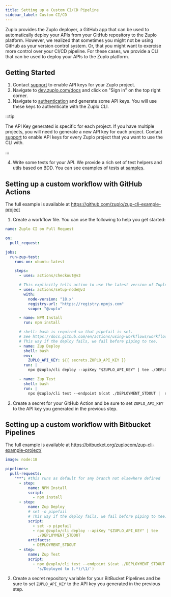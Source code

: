 ```yaml
---
title: Setting up a Custom CI/CD Pipeline
sidebar_label: Custom CI/CD
---
```


Zuplo provides the Zuplo deployer, a GitHub app that can be used to automatically deploy your APIs from your GitHub repository to the Zuplo platform. However, we realized that sometimes you might not be using GitHub as your version control system. Or, that you might want to exercise more control over your CI/CD pipeline. For these cases, we provide a CLI that can be used to deploy your APIs to the Zuplo platform.

## Getting Started

1. Contact [support](mailto:support@zuplo.com) to enable API keys for your Zuplo project.
2. Navigate to [dev.zuplo.com/docs](https://dev.zuplo.com/docs) and click on "Sign in" on the top right corner.
3. Navigate to [authentication](https://dev.zuplo.com/docs/v1/#authentication) and generate some API keys. You will use these keys to authenticate with the Zuplo CLI.

:::tip

The API Key generated is specific for each project. If you have multiple projects, you will need to generate a new API key for each project. Contact [support](mailto:support@zuplo.com) to enable API keys for every Zuplo project that you want to use the CLI with.

:::

4. Write some tests for your API. We provide a rich set of test helpers and utils based on BDD. You can see examples of tests at [samples](https://github.com/zuplo/zup-cli-example-project/tree/main/tests).

## Setting up a custom workflow with GitHub Actions

The full example is available at https://github.com/zuplo/zup-cli-example-project

1. Create a workflow file. You can use the following to help you get started:

```yaml title="/.github/workflows/main.yaml"
name: Zuplo CI on Pull Request

on:
  pull_request:

jobs:
  run-zup-test:
    runs-on: ubuntu-latest

    steps:
      - uses: actions/checkout@v3

      # This explicitly tells action to use the latest version of Zuplo from the public NPM registry
      - uses: actions/setup-node@v3
        with:
          node-version: "18.x"
          registry-url: "https://registry.npmjs.com"
          scope: "@zuplo"

      - name: NPM Install
        run: npm install

      # shell: bash is required so that pipefail is set.
      # See https://docs.github.com/en/actions/using-workflows/workflow-syntax-for-github-actions#exit-codes-and-error-action-preference
      # This way if the deploy fails, we fail before piping to tee.
      - name: Zup Deploy
        shell: bash
        env:
          ZUPLO_API_KEY: ${{ secrets.ZUPLO_API_KEY }}
        run: |
          npx @zuplo/cli deploy --apiKey "$ZUPLO_API_KEY" | tee ./DEPLOYMENT_STDOUT

      - name: Zup Test
        shell: bash
        run: |
          npx @zuplo/cli test --endpoint $(cat ./DEPLOYMENT_STDOUT |  sed -E 's/Deployed to (.*)/\1/')
```

2. Create a secret for your GitHub Action and be sure to set `ZUPLO_API_KEY` to the API key you generated in the previous step.

## Setting up a custom workflow with Bitbucket Pipelines

The full example is available at https://bitbucket.org/zuplocom/zup-cli-example-project/

```yaml title="/bitbucket-pipelines.yml"
image: node:18

pipelines:
  pull-requests:
    "**": #this runs as default for any branch not elsewhere defined
      - step:
          name: NPM Install
          script:
            - npm install
      - step:
          name: Zup Deploy
          # set -o pipefail
          # This way if the deploy fails, we fail before piping to tee.
          script:
            - set -o pipefail
            - npx @zuplo/cli deploy --apiKey "$ZUPLO_API_KEY" | tee
              ./DEPLOYMENT_STDOUT
          artifacts:
            - DEPLOYMENT_STDOUT
      - step:
          name: Zup Test
          script:
            - npx @zuplo/cli test --endpoint $(cat ./DEPLOYMENT_STDOUT |  sed -E
              's/Deployed to (.*)/\1/')
```

2. Create a secret repository variable for your BitBucket Pipelines and be sure to set `ZUPLO_API_KEY` to the API key you generated in the previous step.
